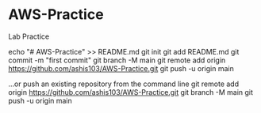 # AWS-Practice
Lab Practice


echo "# AWS-Practice" >> README.md
git init
git add README.md
git commit -m "first commit"
git branch -M main
git remote add origin https://github.com/ashis103/AWS-Practice.git
git push -u origin main


…or push an existing repository from the command line
git remote add origin https://github.com/ashis103/AWS-Practice.git
git branch -M main
git push -u origin main

